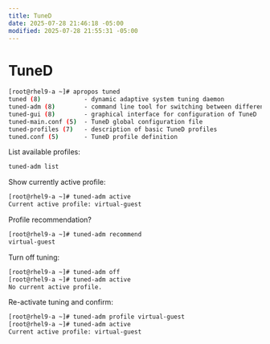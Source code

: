 ```yaml
---
title: TuneD
date: 2025-07-28 21:46:18 -05:00
modified: 2025-07-28 21:55:31 -05:00
---
```


# TuneD

```bash
[root@rhel9-a ~]# apropos tuned
tuned (8)            - dynamic adaptive system tuning daemon
tuned-adm (8)        - command line tool for switching between different tuning profiles
tuned-gui (8)        - graphical interface for configuration of TuneD
tuned-main.conf (5)  - TuneD global configuration file
tuned-profiles (7)   - description of basic TuneD profiles
tuned.conf (5)       - TuneD profile definition
````

List available profiles:

```bash
tuned-adm list
````

Show currently active profile:

```bash
[root@rhel9-a ~]# tuned-adm active
Current active profile: virtual-guest
```

Profile recommendation?

```bash
[root@rhel9-a ~]# tuned-adm recommend
virtual-guest
```

Turn off tuning:

```bash
[root@rhel9-a ~]# tuned-adm off
[root@rhel9-a ~]# tuned-adm active
No current active profile.
```

Re-activate tuning and confirm:

```bash
[root@rhel9-a ~]# tuned-adm profile virtual-guest
[root@rhel9-a ~]# tuned-adm active
Current active profile: virtual-guest
```
